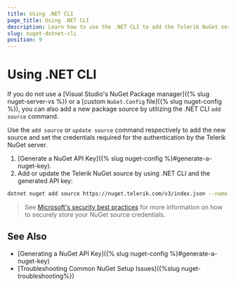```yaml
---
title: Using .NET CLI
page_title: Using .NET CLI
description: Learn how to use the .NET CLI to add the Telerik NuGet server as a package source in your development environment.
slug: nuget-dotnet-cli
position: 9
---
```


# Using .NET CLI

If you do not use a [Visual Studio's NuGet Package manager]({% slug nuget-server-vs %}) or a [custom `NuGet.Config` file]({% slug nuget-config %}), you can also add a new package source by utilizing the .NET CLI `add source` command.

Use the `add source` or `update source` command respectively to add the new source and set the credentials required for the authentication by the Telerik NuGet server.

1. [Generate a NuGet API Key]({% slug nuget-config %}#generate-a-nuget-key).
1. Add or update the Telerik NuGet source by using .NET CLI and the generated API key:

```bash
dotnet nuget add source https://nuget.telerik.com/v3/index.json --name TelerikNuGetFeed --username api-key --password <THE-VALUE-OF-YOUR-API-KEY> --store-password-in-clear-text
```

>See <a href="https://learn.microsoft.com/en-us/nuget/consume-packages/consuming-packages-authenticated-feeds#security-best-practices-for-managing-credentials" target="_blank">Microsoft's security best practices</a> for more information on how to securely store your NuGet source credentials.

## See Also

* [Generating a NuGet API Key]({% slug nuget-config %}#generate-a-nuget-key)
* [Troubleshooting Common NuGet Setup Issues]({%slug nuget-troubleshooting%})
